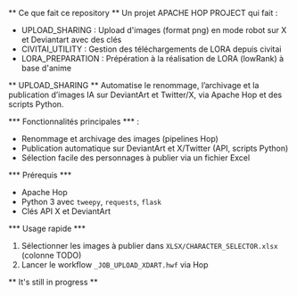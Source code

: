 ** Ce que fait ce repository **
Un projet APACHE HOP PROJECT qui fait : 
- UPLOAD_SHARING : Upload d'images (format png) en mode robot sur X et Deviantart avec des clés 
- CIVITAI_UTILITY : Gestion des téléchargements de LORA depuis civitai
- LORA_PREPARATION : Prépération à la réalisation de LORA (lowRank) à base d'anime

** UPLOAD_SHARING ** 
Automatise le renommage, l’archivage et la publication d’images IA sur DeviantArt et Twitter/X, via Apache Hop et des scripts Python.

*** Fonctionnalités principales *** :
- Renommage et archivage des images (pipelines Hop)
- Publication automatique sur DeviantArt et X/Twitter (API, scripts Python)
- Sélection facile des personnages à publier via un fichier Excel

*** Prérequis *** 
- Apache Hop
- Python 3 avec `tweepy`, `requests`, `flask`
- Clés API X et DeviantArt

*** Usage rapide *** 
1. Sélectionner les images à publier dans `XLSX/CHARACTER_SELECTOR.xlsx` (colonne TODO)
2. Lancer le workflow `_JOB_UPLOAD_XDART.hwf` via Hop


** It's still in progress **